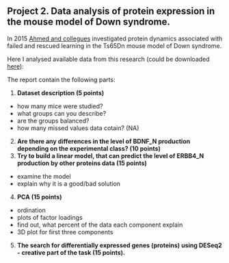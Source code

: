 ## Project 2. Data analysis of protein expression in the mouse model of Down syndrome.

In 2015 [Ahmed and collegues](10.1371/journal.pone.0119491) investigated protein dynamics associated with failed and rescued learning in the Ts65Dn mouse model of Down syndrome.

Here I analysed available data from this research (could be downloaded [here](https://archive.ics.uci.edu/ml/datasets/Mice+Protein+Expression#)):

The report contain the following parts:

1. **Dataset description (5 points)**
- how many mice were studied?
- what groups can you describe?
- are the groups balanced?
- how many missed values data cotain? (NA)
2. **Are there any differences in the level of BDNF_N production depending on the experimental class? (10 points)**
3. **Try to build a linear model, that can predict the level of ERBB4_N production by other proteins data (15 points)**
- examine the model
- explain why it is a good/bad solution
4. **PCA (15 points)**
- ordination
- plots of factor loadings
- find out, what percent of the data each component explain
- 3D plot for first three components
5. **The search for differentially expressed genes (proteins) using DESeq2 - creative part of the task (15 points).**
